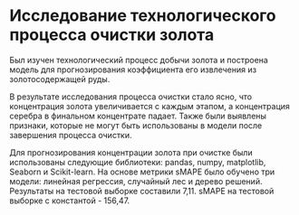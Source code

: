 # Исследование технологического процесса очистки золота

Был изучен технологический процесс добычи золота и построена модель для прогнозирования коэффициента его извлечения из золотосодержащей руды.

В результате исследования процесса очистки стало ясно, что концентрация золота увеличивается с каждым этапом, а концентрация серебра в финальном концентрате падает. Также были выявлены признаки, которые не могут быть использованы в модели после завершения процесса очистки.

Для прогнозирования концентрации золота при очистке были использованы следующие библиотеки: pandas, numpy, matplotlib, Seaborn и Scikit-learn. На основе метрики sMAPE было обучено три модели: линейная регрессия, случайный лес и дерево решений. Результаты на тестовой выборке составили 7,11. sMAPE на тестовой выборке с константой - 156,47.
